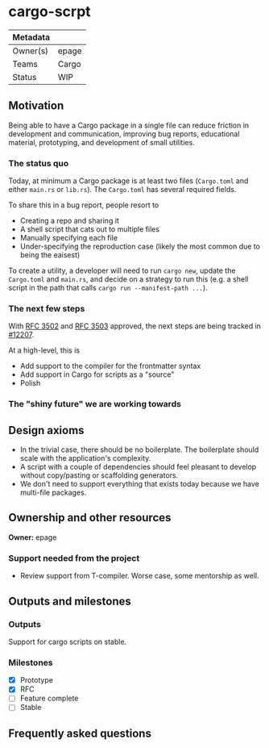 # cargo-scrpt

| Metadata | |
| --- | --- |
| Owner(s) | epage |
| Teams | Cargo |
| Status | WIP |

## Motivation

Being able to have a Cargo package in a single file can reduce friction in development and communication,
improving bug reports, educational material, prototyping, and development of small utilities.

### The status quo

Today, at minimum a Cargo package is at least two files (`Cargo.toml` and either `main.rs` or `lib.rs`).
The `Cargo.toml` has several required fields.

To share this in a bug report, people resort to
- Creating a repo and sharing it
- A shell script that cats out to multiple files
- Manually specifying each file
- Under-specifying the reproduction case (likely the most common due to being the eaisest)

To create a utility, a developer will need to run `cargo new`, update the
`Cargo.toml` and `main.rs`, and decide on a strategy to run this (e.g. a shell
script in the path that calls `cargo run --manifest-path ...`).

### The next few steps

With [RFC 3502](https://github.com/rust-lang/rfcs/pull/3502)
and [RFC 3503](https://github.com/rust-lang/rfcs/pull/3503)
approved, the next steps are being tracked in [#12207](https://github.com/rust-lang/cargo/issues/12207).

At a high-level, this is
- Add support to the compiler for the frontmatter syntax
- Add support in Cargo for scripts as a "source"
- Polish

### The "shiny future" we are working towards

## Design axioms

- In the trivial case, there should be no boilerplate.  The boilerplate should scale with the application's complexity.
- A script with a couple of dependencies should feel pleasant to develop without copy/pasting or scaffolding generators.
- We don't need to support everything that exists today because we have multi-file packages.

[da]: ../about/design_axioms.md

## Ownership and other resources

**Owner:** epage

### Support needed from the project

- Review support from T-compiler.  Worse case, some mentorship as well.

## Outputs and milestones

### Outputs

Support for cargo scripts on stable.

### Milestones

- [x] Prototype
- [x] RFC
- [ ] Feature complete
- [ ] Stable

## Frequently asked questions
